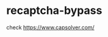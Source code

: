 # recaptcha-bypass
check https://www.capsolver.com/ 



















                                                                                                                                                                                                     